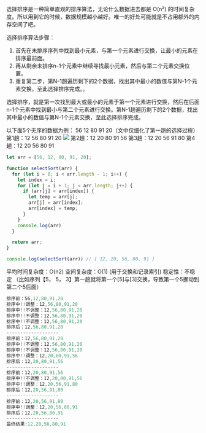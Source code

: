 选择排序是一种简单直观的排序算法，无论什么数据进去都是 O(n²) 的时间复杂度。所以用到它的时候，数据规模越小越好。唯一的好处可能就是不占用额外的内存空间了吧。

选择排序算法步骤：
1. 首先在未排序序列中找到最小元素，与第一个元素进行交换，让最小的元素在排序最前面。
2. 再从剩余未排序n-1个元素中继续寻找最小元素，然后与第二个元素交换位置。
3. 重复第二步，第N-1趟遍历剩下的2个数据，找出其中最小的数值与第N-1个元素交换，至此选择排序完成。。

选择排序，就是第一次找到最大或最小的元素于第一个元素进行交换，然后在后面n-1个元素中找到最小与第二个元素进行交换。第N-1趟遍历剩下的2个数据，找出其中最小的数值与第N-1个元素交换，至此选择排序完成。

以下面5个无序的数据为例：
56 12 80 91 20（文中仅细化了第一趟的选择过程）
第1趟：12 56 80 91 20
![](http://my.csdn.net/uploads/201208/28/1346124560_3555.jpg)
第2趟：12 20 80 91 56
第3趟：12 20 56 91 80
第4趟：12 20 56 80 91

```javascript
let arr = [56, 12, 80, 91, 20];

function selectSort(arr) {
  for (let i = 0; i < arr.length - 1; i++) {
    let index = i;
    for (let j = i + 1; j < arr.length; j++) {
      if (arr[j] < arr[index]) {
        let temp = arr[j];
        arr[j] = arr[index];
        arr[index] = temp;
      }
    }
    console.log(arr)
  }

  return arr;
}

console.log(selectSort(arr)) // [ 12, 20, 56, 80, 91 ]
```

平均时间复杂度：O(n2)
空间复杂度：O(1)  (用于交换和记录索引)
稳定性：不稳定 （比如序列【5， 5， 3】第一趟就将第一个[5]与[3]交换，导致第一个5挪动到第二个5后面）

```javascript
排序前：56,12,80,91,20
排序中!!调整：12,56,80,91,20
排序中!!不调整：12,56,80,91,20
排序中!!不调整：12,56,80,91,20
排序中!!不调整：12,56,80,91,20
排序后：12,56,80,91,20
-------------------
排序前：12,56,80,91,20
排序中!!不调整：12,56,80,91,20
排序中!!不调整：12,56,80,91,20
排序中!!调整：12,20,80,91,56
排序后：12,20,80,91,56
-------------------
排序前：12,20,80,91,56
排序中!!不调整：12,20,80,91,56
排序中!!调整：12,20,56,91,80
排序后：12,20,56,91,80
-------------------
排序前：12,20,56,91,80
排序中!!调整：12,20,56,80,91
排序后：12,20,56,80,91
-------------------
最终结果:12,20,56,80,91
```